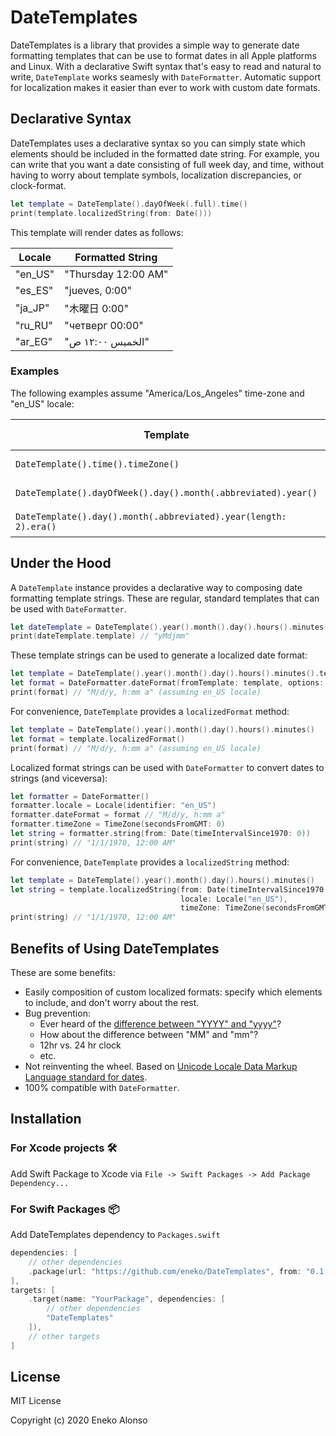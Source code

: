 # DateTemplates

DateTemplates is a library that provides a simple way to generate date formatting templates
that can be use to format dates in all Apple platforms and Linux. With a declarative Swift 
syntax that's easy to read and natural to write, `DateTemplate` works seamesly with
`DateFormatter`. Automatic support for localization makes it easier than ever to work with
custom date formats.


## Declarative Syntax

DateTemplates uses a declarative syntax so you can simply state which elements should
be included in the formatted date string. For example, you can write that you want a date
consisting of full week day, and time, without having to worry about template symbols, 
localization discrepancies, or clock-format.

```swift
let template = DateTemplate().dayOfWeek(.full).time()
print(template.localizedString(from: Date()))
```

This template will render dates as follows:

| Locale | Formatted String |
| -------- | ------------------- | 
| "en_US" | "Thursday 12:00 AM" |
| "es_ES" | "jueves, 0:00" |
| "ja_JP" | "木曜日 0:00" |
| "ru_RU" | "четверг 00:00" |
| "ar_EG" | "الخميس ١٢:٠٠ ص" | 

### Examples

The following examples assume "America/Los_Angeles" time-zone and "en_US" locale:

| Template | Formatted String |
| ---------- | --------------------| 
| `DateTemplate().time().timeZone()` | "12:00 AM PST" |
| `DateTemplate().dayOfWeek().day().month(.abbreviated).year()` | "Thu, Jan 1, 1970" |
| `DateTemplate().day().month(.abbreviated).year(length: 2).era()` | "Mar 15, 44 BC" |


## Under the Hood

A `DateTemplate` instance provides a declarative way to composing date formatting template 
strings. These are regular, standard templates that can be used with `DateFormatter`.

```swift
let dateTemplate = DateTemplate().year().month().day().hours().minutes()
print(dateTemplate.template) // "yMdjmm"
```

These template strings can be used to generate a localized date format:

```swift
let template = DateTemplate().year().month().day().hours().minutes().template
let format = DateFormatter.dateFormat(fromTemplate: template, options: 0, locale: nil) ?? template
print(format) // "M/d/y, h:mm a" (assuming en_US locale)
```

For convenience, `DateTemplate` provides a `localizedFormat` method:

```swift
let template = DateTemplate().year().month().day().hours().minutes()
let format = template.localizedFormat()
print(format) // "M/d/y, h:mm a" (assuming en_US locale)
```

Localized format strings can be used with `DateFormatter` to convert dates to strings (and viceversa):

```swift
let formatter = DateFormatter()
formatter.locale = Locale(identifier: "en_US")
formatter.dateFormat = format // "M/d/y, h:mm a" 
formatter.timeZone = TimeZone(secondsFromGMT: 0)
let string = formatter.string(from: Date(timeIntervalSince1970: 0))
print(string) // "1/1/1970, 12:00 AM"
```

For convenience, `DateTemplate` provides a `localizedString` method:

```swift
let template = DateTemplate().year().month().day().hours().minutes()
let string = template.localizedString(from: Date(timeIntervalSince1970: 0),
                                      locale: Locale("en_US"), 
                                      timeZone: TimeZone(secondsFromGMT: 0))
print(string) // "1/1/1970, 12:00 AM"
```


## Benefits of Using DateTemplates

These are some benefits:
- Easily composition of custom localized formats: specify which 
    elements to include, and don't worry about the rest. 
- Bug prevention:
  - Ever heard of the [difference between "YYYY" and "yyyy"](https://stackoverflow.com/questions/15133549/difference-between-yyyy-and-yyyy-in-nsdateformatter)?
  - How about the difference between "MM" and "mm"?
  - 12hr vs. 24 hr clock
  - etc.
- Not reinventing the wheel. Based on [Unicode Locale Data Markup Language standard for dates](http://www.unicode.org/reports/tr35/tr35-31/tr35-dates.html#Date_Format_Patterns).
- 100% compatible with `DateFormatter`.


## Installation

### For Xcode projects 🛠
Add Swift Package to Xcode via `File -> Swift Packages -> Add Package Dependency...`


### For Swift Packages 📦
Add DateTemplates dependency to `Packages.swift`

```swift
dependencies: [
    // other dependencies
    .package(url: "https://github.com/eneko/DateTemplates", from: "0.1.0")
],
targets: [
    .target(name: "YourPackage", dependencies: [
        // other dependencies
        "DateTemplates"
    ]),
    // other targets
]
```

## License

MIT License

Copyright (c) 2020 Eneko Alonso
